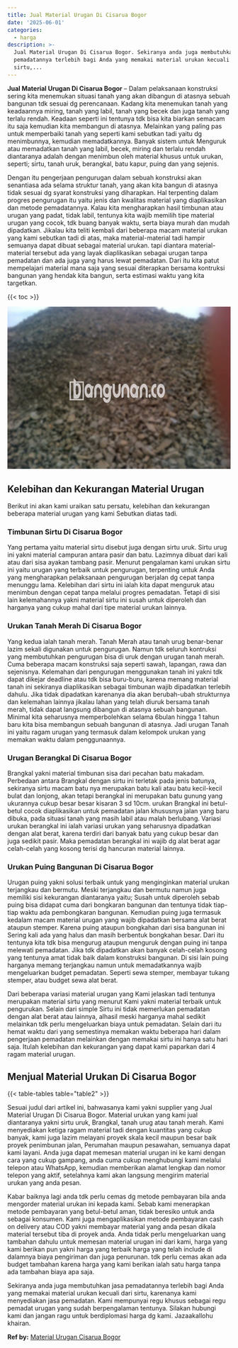 ```yaml
---
title: Jual Material Urugan Di Cisarua Bogor
date: '2025-06-01'
categories:
  - harga
description: >-
  Jual Material Urugan Di Cisarua Bogor. Sekiranya anda juga membutuhkan jasa
  pemadatannya terlebih bagi Anda yang memakai material urukan kecuali dari
  sirtu,...
---
```


**Jual Material Urugan Di Cisarua Bogor** – Dalam pelaksanaan konstruksi sering kita menemukan situasi tanah yang akan dibangun di atasnya sebuah bangunan tdk sesuai dg perencanaan. Kadang kita menemukan tanah yang keadaannya miring, tanah yang labil, tanah yang becek dan juga tanah yang terlalu rendah. Keadaan seperti ini tentunya tdk bisa kita biarkan semacam itu saja kemudian kita membangun di atasnya. Melainkan yang paling pas untuk memperbaiki tanah yang seperti kami sebutkan tadi yaitu dg menimbunnya, kemudian memadatkannya. Banyak sistem untuk Menguruk atau memadatkan tanah yang labil, becek, miring dan terlalu rendah diantaranya adalah dengan menimbun oleh material khusus untuk urukan, seperti; sirtu, tanah uruk, berangkal, batu kapur, puing dan yang sejenis.

Dengan itu pengerjaan pengurugan dalam sebuah konstruksi akan senantiasa ada selama struktur tanah, yang akan kita bangun di atasnya tidak sesuai dg syarat konstruksi yang diharapkan. Hal terpenting dalam progres pengurugan itu yaitu jenis dan kwalitas material yang diaplikasikan dan metode pemadatannya. Kalau kita mengharapkan hasil timbunan atau urugan yang padat, tidak labil, tentunya kita wajib memilih tipe material urugan yang cocok, tdk buang banyak waktu, serta biaya murah dan mudah dipadatkan. Jikalau kita teliti kembali dari beberapa macam material urukan yang kami sebutkan tadi di atas, maka material-material tadi hampir semuanya dapat dibuat sebagai material urukan. tapi diantara material-material tersebut ada yang layak diaplikasikan sebagai urugan tanpa pemadatan dan ada juga yang harus lewat pemadatan. Dari itu kita patut mempelajari material mana saja yang sesuai diterapkan bersama kontruksi bangunan yang hendak kita bangun, serta estimasi waktu yang kita targetkan.

{{< toc >}}

![Jual Material Urugan Di Cisarua Bogor](/images/jual-urugan-13.png)

## Kelebihan dan Kekurangan Material Urugan

Berikut ini akan kami uraikan satu persatu, kelebihan dan kekurangan beberapa material urugan yang kami Sebutkan diatas tadi.

### Timbunan Sirtu Di Cisarua Bogor

Yang pertama yaitu material sirtu disebut juga dengan sirtu uruk. Sirtu urug ini yakni material campuran antara pasir dan batu. Lazimnya dibuat dari kali atau dari sisa ayakan tambang pasir. Menurut pengalaman kami urukan sirtu ini yaitu urugan yang terbaik untuk pengurugan, terpenting untuk Anda yang mengharapkan pelaksanaan pengurugan berjalan dg cepat tanpa menunggu lama. Kelebihan dari sirtu ini ialah kita dapat menguruk atau menimbun dengan cepat tanpa melalui progres pemadatan. Tetapi di sisi lain kelemahannya yakni material sirtu ini susah untuk diperoleh dan harganya yang cukup mahal dari tipe material urukan lainnya.

### Urukan Tanah Merah Di Cisarua Bogor

Yang kedua ialah tanah merah. Tanah Merah atau tanah urug benar-benar lazim sekali digunakan untuk pengurugan. Namun tdk seluruh kontruksi yang membutuhkan pengurugan bisa di uruk dengan urugan tanah merah. Cuma beberapa macam konstruksi saja seperti sawah, lapangan, rawa dan sejenisnya. Kelemahan dari pengurugan menggunakan tanah ini yakni tdk dapat dikejar deadline atau tdk bisa buru-buru, karena memang material tanah ini sekiranya diaplikasikan sebagai timbunan wajib dipadatkan terlebih dahulu. Jika tidak dipadatkan karenanya dia akan berubah-ubah strukturnya dan kelemahan lainnya jikalau lahan yang telah diuruk bersama tanah merah, tidak dapat langsung dibangun di atasnya sebuah bangunan. Minimal kita seharusnya memperbolehkan selama 6bulan hingga 1 tahun baru kita bisa membangun sebuah bangunan di atasnya. Jadi urugan Tanah ini yaitu ragam urugan yang termasuk dalam kelompok urukan yang memakan waktu dalam penggunaannya.

### Urugan Berangkal Di Cisarua Bogor

Brangkal yakni material timbunan sisa dari pecahan batu makadam. Perbedaan antara Brangkal dengan sirtu ini terletak pada jenis batunya, sekiranya sirtu macam batu nya merupakan batu kali atau batu kecil-kecil bulat dan lonjong, akan tetapi berangkal ini merupakan batu gunung yang ukurannya cukup besar besar kisaran 3 sd 10cm. urukan Brangkal ini betul-betul cocok diaplikasikan untuk pemadatan jalan khususnya jalan yang baru dibuka, pada situasi tanah yang masih labil atau malah berlubang. Variasi urukan berangkal ini ialah variasi urukan yang seharusnya dipadatkan dengan alat berat, karena terdiri dari banyak batu yang cukup besar dan juga sedikit pasir. Maka pemadatan berangkal ini wajib dg alat berat agar celah-celah yang kosong terisi dg hancuran material lainnya.

### Urukan Puing Bangunan Di Cisarua Bogor

Urugan puing yakni solusi terbaik untuk yang menginginkan material urukan terjangkau dan bermutu. Meski terjangkau dan bermutu namun juga memiliki sisi kekurangan diantaranya yaitu; Susah untuk diperoleh sebab puing bisa didapat cuma dari bongkaran bangunan dan tentunya tidak tiap-tiap waktu ada pembongkaran bangunan. Kemudian puing juga termasuk kedalam macam material urugan yang wajib dipadatkan bersama alat berat ataupun stemper. Karena puing ataupun bongkahan dari sisa bangunan ini Sering kali ada yang halus dan masih berbentuk bongkahan besar. Dari itu tentunya kita tdk bisa mengurug ataupun menguruk dengan puing ini tanpa melewati pemadatan. Jika tdk dipadatkan akan banyak celah-celah kosong yang tentunya amat tidak baik dalam konstruksi bangunan. Di sisi lain puing harganya memang terjangkau namun untuk memadatkannya wajib mengeluarkan budget pemadatan. Seperti sewa stemper, membayar tukang stemper, atau budget sewa alat berat.

Dari beberapa variasi material urugan yang Kami jelaskan tadi tentunya merupakan material sirtu yang menurut Kami yakni material terbaik untuk pengurukan. Selain dari simple Sirtu ini tidak memerlukan pemadatan dengan alat berat atau lainnya, alhasil meski harganya mahal sedikit melainkan tdk perlu mengeluarkan biaya untuk pemadatan. Selain dari itu hemat waktu dari yang semestinya memakan waktu beberapa hari dalam pengerjaan pemadatan melainkan dengan memakai sirtu ini hanya satu hari saja. Itulah kelebihan dan kekurangan yang dapat kami paparkan dari 4 ragam material urugan.

## Menjual Material Urukan Di Cisarua Bogor

{{< table-tables table="table2" >}}

Sesuai judul dari artikel ini, bahwasanya kami yakni supplier yang Jual Material Urugan Di Cisarua Bogor. Material urukan yang kami jual diantaranya yakni sirtu uruk, Brangkal, tanah urug atau tanah merah. Kami menyediakan ketiga ragam material tadi dengan kuantitas yang cukup banyak, kami juga lazim melayani proyek skala kecil maupun besar baik proyek penimbunan jalan, Perumahan maupun pesawahan, semuanya dapat kami layani. Anda juga dapat memesan material urugan ini ke kami dengan cara yang cukup gampang, anda cuma cukup menghubungi kami melalui telepon atau WhatsApp, kemudian memberikan alamat lengkap dan nomor telepon yang aktif, setelahnya kami akan langsung mengirim material urukan yang anda pesan.

Kabar baiknya lagi anda tdk perlu cemas dg metode pembayaran bila anda mengorder material urukan ini kepada kami. Sebab kami menerapkan metode pembayaran yang betul-betul aman, tidak beresiko untuk anda sebagai konsumen. Kami juga mengaplikasikan metode pembayaran cash on delivery atau COD yakni membayar material yang anda pesan dikala material tersebut tiba di proyek anda. Anda tidak perlu mengeluarkan uang tambahan dahulu untuk memesan material urugan ini dari kami, harga yang kami berikan pun yakni harga yang terbaik harga yang telah include di dalamnya biaya pengiriman dan juga penurunan. tdk perlu cemas akan ada budget tambahan karena harga yang kami berikan ialah satu harga tanpa ada tambahan biaya apa saja.

Sekiranya anda juga membutuhkan jasa pemadatannya terlebih bagi Anda yang memakai material urukan kecuali dari sirtu, karenanya kami menyediakan jasa pemadatan. Kami mempunyai regu khusus sebagai regu pemadat urugan yang sudah berpengalaman tentunya. Silakan hubungi kami dan jangan ragu untuk berdiplomasi harga dg kami. Jazaakallohu khairan.

**Ref by:** [Material Urugan Cisarua Bogor](https://id.wikipedia.org/wiki/Material)
